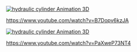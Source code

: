 
[![hydraulic cylinder Animation 3D](https://img.youtube.com/vi/B7Dopv6kzJA/maxresdefault.jpg)](https://www.youtube.com/watch?v=B7Dopv6kzJA "Hydraulic Cylinder Anatomy")

https://www.youtube.com/watch?v=B7Dopv6kzJA

[![hydraulic cylinder Animation 3D](https://img.youtube.com/vi/PaXweP73NT4/maxresdefault.jpg)](https://www.youtube.com/watch?v=PaXweP73NT4 "Hydraulic Cylinder Anatomy")

https://www.youtube.com/watch?v=PaXweP73NT4

